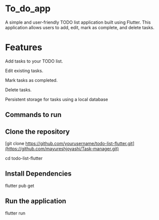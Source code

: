 # To_do_app

A simple and user-friendly TODO list application built using Flutter. This application allows users to add, edit, mark as complete, and delete tasks.

# Features

Add tasks to your TODO list.


Edit existing tasks.


Mark tasks as completed.


Delete tasks.


Persistent storage for tasks using a local database 

## Commands to run 

## Clone the repository

[git clone https://github.com/yourusername/todo-list-flutter.git](https://github.com/mayureshjoyashi/Task-manager.git)

cd todo-list-flutter




## Install Dependencies

flutter pub get





## Run the application

flutter run




